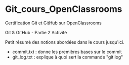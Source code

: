 # Git_cours_OpenClassrooms
Certification Git et GitHub sur OpenClassrooms

Git & GitHub - Partie 2 Activité

Petit résumé des notions abordées dans le cours jusqu'ici. 
 - commit.txt : donne les premières bases sur le commit
 - git_log.txt : explique à quoi sert la commande "git log"

